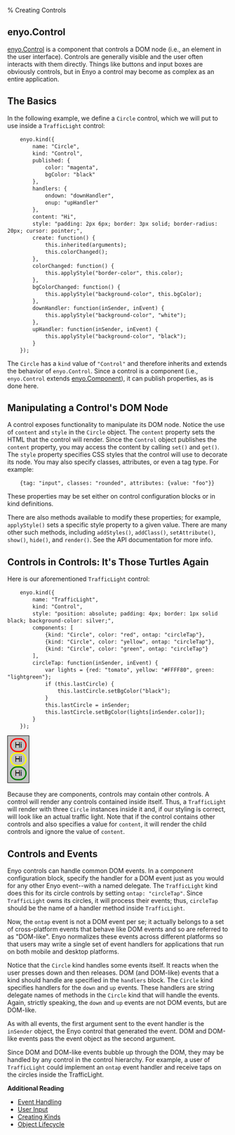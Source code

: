 % Creating Controls

## enyo.Control

[enyo.Control](http://enyojs.com/api/#enyo.Control) is a component that controls
a DOM node (i.e., an element in the user interface).  Controls are generally
visible and the user often interacts with them directly.  Things like buttons
and input boxes are obviously controls, but in Enyo a control may become as
complex as an entire application.

## The Basics

In the following example, we define a `Circle` control, which we will put to use
inside a `TrafficLight` control:

        enyo.kind({
            name: "Circle",
            kind: "Control",
            published: {
                color: "magenta",
                bgColor: "black"
            },
            handlers: {
                ondown: "downHandler",
                onup: "upHandler"
            },
            content: "Hi",
            style: "padding: 2px 6px; border: 3px solid; border-radius: 20px; cursor: pointer;",
            create: function() {
                this.inherited(arguments);
                this.colorChanged();
            },
            colorChanged: function() {
                this.applyStyle("border-color", this.color);
            },
            bgColorChanged: function() {
                this.applyStyle("background-color", this.bgColor);
            },
            downHandler: function(inSender, inEvent) {
                this.applyStyle("background-color", "white");
            },
            upHandler: function(inSender, inEvent) {
                this.applyStyle("background-color", "black");
            }
        });

The `Circle` has a `kind` value of `"Control"` and therefore inherits and
extends the behavior of `enyo.Control`.  Since a control is a component (i.e.,
`enyo.Control` extends [enyo.Component](http://enyojs.com/api/#enyo.Component)),
it can publish properties, as is done here.

## Manipulating a Control's DOM Node

A control exposes functionality to manipulate its DOM node.  Notice the use of
`content` and `style` in the `Circle` object.  The `content` property sets the
HTML that the control will render.  Since the `Control` object publishes the
`content` property, you may access the content by calling `set()` and `get()`.
The `style` property specifies CSS styles that the control will use to decorate
its node.  You may also specify classes, attributes, or even a tag type.  For
example:

        {tag: "input", classes: "rounded", attributes: {value: "foo"}}

These properties may be set either on control configuration blocks or in kind
definitions.

There are also methods available to modify these properties; for example,
`applyStyle()` sets a specific style property to a given value.  There are many
other such methods, including `addStyles()`, `addClass()`, `setAttribute()`,
`show()`, `hide()`, and `render()`.  See the API documentation for more info.

## Controls in Controls: It's Those Turtles Again

Here is our aforementioned `TrafficLight` control:

        enyo.kind({
            name: "TrafficLight",
            kind: "Control",
            style: "position: absolute; padding: 4px; border: 1px solid black; background-color: silver;",
            components: [
                {kind: "Circle", color: "red", ontap: "circleTap"},
                {kind: "Circle", color: "yellow", ontap: "circleTap"},
                {kind: "Circle", color: "green", ontap: "circleTap"}
            ],
            circleTap: function(inSender, inEvent) {
                var lights = {red: "tomato", yellow: "#FFFF80", green: "lightgreen"};
                if (this.lastCircle) {
                    this.lastCircle.setBgColor("black");
                }
                this.lastCircle = inSender;
                this.lastCircle.setBgColor(lights[inSender.color]);
            }
        });

![_TrafficLight control_](../assets/traffic-light.png)

Because they are components, controls may contain other controls.  A control
will render any controls contained inside itself.  Thus, a `TrafficLight` will
render with three `Circle` instances inside it and, if our styling is correct,
will look like an actual traffic light.  Note that if the control contains other
controls and also specifies a value for `content`, it will render the child
controls and ignore the value of `content`.

## Controls and Events

Enyo controls can handle common DOM events.  In a component configuration block,
specify the handler for a DOM event just as you would for any other Enyo
event--with a named delegate.  The `TrafficLight` kind does this for its circle
controls by setting `ontap: "circleTap"`.  Since `TrafficLight` owns its
circles, it will process their events; thus, `circleTap` should be the name of a
handler method inside `TrafficLight`.

Now, the `ontap` event is not a DOM event per se; it actually belongs to a set
of cross-platform events that behave like DOM events and so are referred to as
"DOM-like".  Enyo normalizes these events across different platforms so that
users may write a single set of event handlers for applications that run on both
mobile and desktop platforms.

Notice that the `Circle` kind handles some events itself.  It reacts when the
user presses down and then releases.  DOM (and DOM-like) events that a kind
should handle are specified in the `handlers` block.  The `Circle` kind
specifies handlers for the `down` and `up` events.  These handlers are string
delegate names of methods in the `Circle` kind that will handle the events.
Again, strictly speaking, the `down` and `up` events are not DOM events, but are
DOM-like.

As with all events, the first argument sent to the event handler is the
`inSender` object, the Enyo control that generated the event.  DOM and DOM-like
events pass the event object as the second argument.

Since DOM and DOM-like events bubble up through the DOM, they may be handled by
any control in the control hierarchy.  For example, a user of `TrafficLight`
could implement an `ontap` event handler and receive taps on the circles inside
the TrafficLight. 

**Additional Reading**

* [Event Handling](event-handling.html)
* [User Input](../building-apps/user-input.html)
* [Creating Kinds](creating-kinds.html)
* [Object Lifecycle](object-lifecycle.html)
